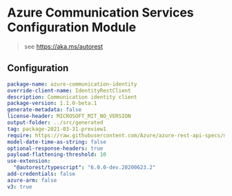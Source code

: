 # Azure Communication Services Configuration Module

> see https://aka.ms/autorest

## Configuration

```yaml
package-name: azure-communication-identity
override-client-name: IdentityRestClient
description: Communication identity client
package-version: 1.1.0-beta.1
generate-metadata: false
license-header: MICROSOFT_MIT_NO_VERSION
output-folder: ../src/generated
tag: package-2021-03-31-preview1
require: https://raw.githubusercontent.com/Azure/azure-rest-api-specs/master/specification/communication/data-plane/Identity/readme.md
model-date-time-as-string: false
optional-response-headers: true
payload-flattening-threshold: 10
use-extension:
  "@autorest/typescript": "6.0.0-dev.20200623.2"
add-credentials: false
azure-arm: false
v3: true
```
